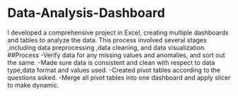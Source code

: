 # Data-Analysis-Dashboard
I developed a comprehensive project in Excel, creating multiple dashboards and tables to analyze the data. This process involved several stages ,including data preprocessing ,data cleaning, and data visualization.
##Process
-Verify data for any missing values and anomalies, and sort out the same.
-Made sure data is consistent and clean with respect to data type,data format and values used.
-Created pivot tables according to the questions asked.
-Merge all pivot tables into one dashboard and apply slicer to make dynamic.
